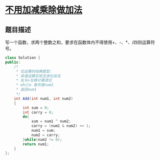 # [不用加减乘除做加法](https://www.nowcoder.com/practice/59ac416b4b944300b617d4f7f111b215?tpId=13&tqId=11201&tPage=3&rp=3&ru=/ta/coding-interviews&qru=/ta/coding-interviews/question-ranking)

## 题目描述

写一个函数，求两个整数之和，要求在函数体内不得使用+、-、*、/四则运算符号。



```java
class Solution {
public:
    /*
     * 位运算的经典题型:
     * 异或运算实现无进位加法
     * 在与+左移计算进位
     * while 条件是num2
     * 返回num1
     */
    int Add(int num1, int num2)
    {
        int sum = 0;
        int carry = 0;
        do{
            sum = num1 ^ num2;
            carry = (num1 & num2) << 1;
            num1 = sum;
            num2 = carry;
        }while(num2 != 0);
        return num1;
    }
};
```

